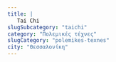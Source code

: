 ```yaml
---
title: |
   Tai Chi
slugSubcategory: "taichi"
category: "Πολεμικές τέχνες"
slugCategory: "polemikes-texnes"
city: "Θεσσαλονίκη"
---
```


